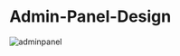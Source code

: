 # Admin-Panel-Design

![adminpanel](https://user-images.githubusercontent.com/71060268/100413970-a8ce7200-309e-11eb-98d5-3de4bbb4e1b2.png)
